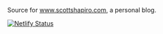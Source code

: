 Source for www.scottshapiro.com, a personal blog.

[![Netlify Status](https://api.netlify.com/api/v1/badges/c420b719-bd2b-4f6d-a36b-a4d168551a75/deploy-status)](https://app.netlify.com/sites/elegant-kepler-df4b69/deploys)
